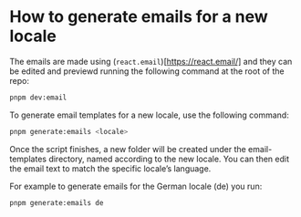 # How to generate emails for a new locale

The emails are made using (`react.email`)[https://react.email/] and they can be edited and previewd running the
following command at the root of the repo:

```sh
pnpm dev:email
```

To generate email templates for a new locale, use the following command:

```sh
pnpm generate:emails <locale>
```

Once the script finishes, a new folder will be created under the email-templates directory, named according
to the new locale. You can then edit the email text to match the specific locale’s language.

For example to generate emails for the German locale (de) you run:

```sh
pnpm generate:emails de
```